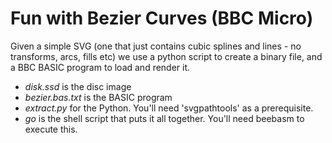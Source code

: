 # Fun with Bezier Curves (BBC Micro)

Given a simple SVG (one that just contains cubic splines and lines - no transforms, arcs, fills etc) we use a python script to create a binary file, and a BBC BASIC program to load and render it.

* *disk.ssd* is the disc image
* *bezier.bas.txt* is the BASIC program
* *extract.py* for the Python. You'll need 'svgpathtools' as a prerequisite.
* *go* is the shell script that puts it all together. You'll need beebasm to execute this.
